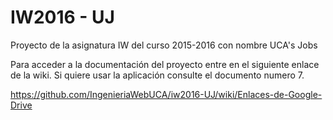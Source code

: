 # IW2016 - UJ
Proyecto de la asignatura IW del curso 2015-2016 con nombre UCA's Jobs

Para acceder a la documentación del proyecto entre en el siguiente enlace de la wiki.
Si quiere usar la aplicación consulte el documento numero 7.

https://github.com/IngenieriaWebUCA/iw2016-UJ/wiki/Enlaces-de-Google-Drive
